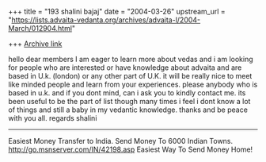 +++
title = "193 shalini bajaj"
date = "2004-03-26"
upstream_url = "https://lists.advaita-vedanta.org/archives/advaita-l/2004-March/012904.html"

+++
[Archive link](https://lists.advaita-vedanta.org/archives/advaita-l/2004-March/012904.html)

hello dear members
         I am eager to learn more about vedas and i am looking for people 
who are interested  or have knowledge about  advaita and are based in U.k. 
(london) or any other part of U.K.
it will be really nice to meet like minded people and learn from your 
experiences. please anybody who is based in u.k.  and if you dont mind, can 
i  ask you to kindly contact me.
                      its been useful to be the part of list though many 
times i feel i dont know a lot of things and still a baby in my vedantic 
knowledge.
            thanks and be peace with you all.
                regards
              shalini

_________________________________________________________________
Easiest Money Transfer to India. Send Money To 6000 Indian Towns. 
http://go.msnserver.com/IN/42198.asp Easiest Way To Send Money Home!


